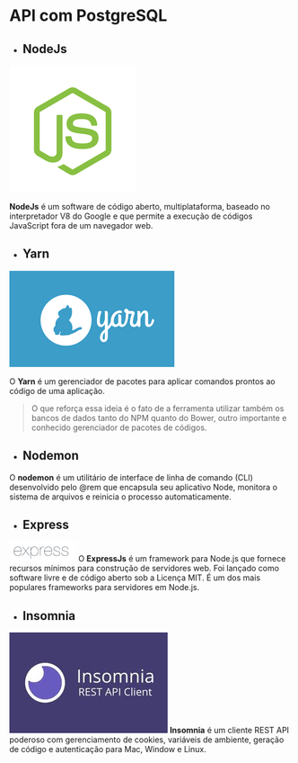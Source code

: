 # API com PostgreSQL

- ## NodeJs
![NodeJs](/src/img/node.png)

**NodeJs** é um software de código aberto, multiplataforma, baseado no interpretador V8 do Google e que permite a execução de códigos JavaScript fora de um navegador web.

- ## Yarn
 ![Yarn](/src/img/yarn.png)

O **Yarn** é um gerenciador de pacotes para aplicar comandos prontos ao código de uma aplicação. 
> O que reforça essa ideia é o fato de a ferramenta utilizar também os bancos de dados tanto do NPM quanto do Bower, outro importante e conhecido gerenciador de pacotes de códigos.

- ## Nodemon
O **nodemon** é um utilitário de interface de linha de comando (CLI) desenvolvido pelo @rem que encapsula seu aplicativo Node, monitora o sistema de arquivos e reinicia o processo automaticamente.

- ## Express
![Express](/src/img/express.png)
O **ExpressJs** é um framework para Node.js que fornece recursos mínimos para construção de servidores web. Foi lançado como software livre e de código aberto sob a Licença MIT. É um dos mais populares frameworks para servidores em Node.js.

- ## Insomnia
![Insomnia](/src/img/insomnia.jpg)
 **Insomnia** é um cliente REST API poderoso com gerenciamento de cookies, variáveis ​​de ambiente, geração de código e autenticação para Mac, Window e Linux.
